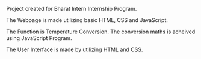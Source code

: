 Project created for Bharat Intern Internship Program.

The Webpage is made utilizing basic HTML, CSS and JavaScript.

The Function is Temperature Conversion. The conversion maths is acheived using JavaScript Program.

The User Interface is made by utilizing HTML and CSS.
